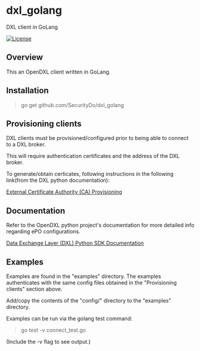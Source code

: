 # dxl_golang
DXL client in GoLang

[![License](https://img.shields.io/badge/License-Apache%202.0-blue.svg)](https://opensource.org/licenses/Apache-2.0)

## Overview

This an OpenDXL client written in GoLang.

## Installation

> go get github.com/SecurityDo/dxl_golang

## Provisioning clients

DXL clients must be provisioned/configured prior to being able to connect to a DXL broker.

This will require authentication certificates and the address of the DXL broker.

To generate/obtain certicates, following instructions in the following link(from the DXL python documentation):

[External Certificate Authority (CA) Provisioning](https://opendxl.github.io/opendxl-client-python/pydoc/epoexternalcertissuance.html)

## Documentation

Refer to the OpenDXL python project's documentation for more detailed info regarding ePO configurations.

[Data Exchange Layer (DXL) Python SDK Documentation](https://opendxl.github.io/opendxl-client-python/pydoc/)

## Examples

Examples are found in the "examples" directory. The examples authenticates with the same config files obtained in the "Provisioning clients" section above.

Add/copy the contents of the "config/" directory to the "examples" directory.

Examples can be run via the golang test command:

> go test -v connect_test.go

(Include the -v flag to see output.)
